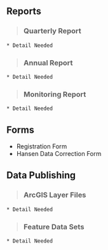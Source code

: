 

## Reports ##
> ### Quarterly Report ###
    * Detail Needed
> ### Annual Report ###
    * Detail Needed
> ### Monitoring Report ###
    * Detail Needed
## Forms ##
  * Registration Form
  * Hansen Data Correction Form
## Data Publishing ##
> ### ArcGIS Layer Files ###
    * Detail Needed
> ### Feature Data Sets ###
    * Detail Needed